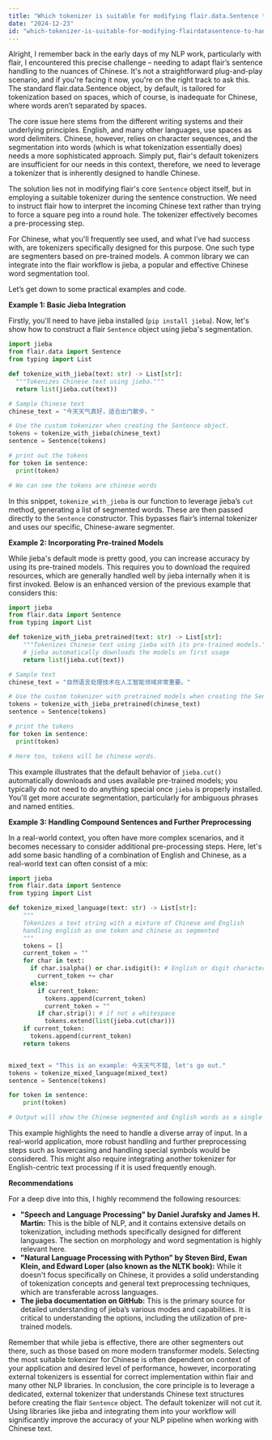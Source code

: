 ```yaml
---
title: "Which tokenizer is suitable for modifying flair.data.Sentence to handle Chinese text?"
date: "2024-12-23"
id: "which-tokenizer-is-suitable-for-modifying-flairdatasentence-to-handle-chinese-text"
---
```


Alright,  I remember back in the early days of my NLP work, particularly with flair, I encountered this precise challenge – needing to adapt flair’s sentence handling to the nuances of Chinese. It's not a straightforward plug-and-play scenario, and if you're facing it now, you're on the right track to ask this. The standard flair.data.Sentence object, by default, is tailored for tokenization based on spaces, which of course, is inadequate for Chinese, where words aren’t separated by spaces.

The core issue here stems from the different writing systems and their underlying principles. English, and many other languages, use spaces as word delimiters. Chinese, however, relies on character sequences, and the segmentation into words (which is what tokenization essentially does) needs a more sophisticated approach. Simply put, flair's default tokenizers are insufficient for our needs in this context, therefore, we need to leverage a tokenizer that is inherently designed to handle Chinese.

The solution lies not in modifying flair's core `Sentence` object itself, but in employing a suitable tokenizer during the sentence construction. We need to instruct flair how to interpret the incoming Chinese text rather than trying to force a square peg into a round hole. The tokenizer effectively becomes a pre-processing step.

For Chinese, what you'll frequently see used, and what I’ve had success with, are tokenizers specifically designed for this purpose. One such type are segmenters based on pre-trained models. A common library we can integrate into the flair workflow is jieba, a popular and effective Chinese word segmentation tool.

Let’s get down to some practical examples and code.

**Example 1: Basic Jieba Integration**

Firstly, you'll need to have jieba installed (`pip install jieba`). Now, let's show how to construct a flair `Sentence` object using jieba's segmentation.

```python
import jieba
from flair.data import Sentence
from typing import List

def tokenize_with_jieba(text: str) -> List[str]:
  """Tokenizes Chinese text using jieba."""
  return list(jieba.cut(text))

# Sample Chinese text
chinese_text = "今天天气真好，适合出门散步。"

# Use the custom tokenizer when creating the Sentence object.
tokens = tokenize_with_jieba(chinese_text)
sentence = Sentence(tokens)

# print out the tokens
for token in sentence:
  print(token)

# We can see the tokens are chinese words

```

In this snippet, `tokenize_with_jieba` is our function to leverage jieba’s `cut` method, generating a list of segmented words. These are then passed directly to the `Sentence` constructor. This bypasses flair’s internal tokenizer and uses our specific, Chinese-aware segmenter.

**Example 2: Incorporating Pre-trained Models**

While jieba's default mode is pretty good, you can increase accuracy by using its pre-trained models. This requires you to download the required resources, which are generally handled well by jieba internally when it is first invoked. Below is an enhanced version of the previous example that considers this:

```python
import jieba
from flair.data import Sentence
from typing import List

def tokenize_with_jieba_pretrained(text: str) -> List[str]:
    """Tokenizes Chinese text using jieba with its pre-trained models."""
    # jieba automatically downloads the models on first usage
    return list(jieba.cut(text))

# Sample text
chinese_text = "自然语言处理技术在人工智能领域非常重要。"

# Use the custom tokenizer with pretrained models when creating the Sentence object.
tokens = tokenize_with_jieba_pretrained(chinese_text)
sentence = Sentence(tokens)

# print the tokens
for token in sentence:
  print(token)

# Here too, tokens will be chinese words.
```

This example illustrates that the default behavior of `jieba.cut()` automatically downloads and uses available pre-trained models; you typically do not need to do anything special once `jieba` is properly installed. You'll get more accurate segmentation, particularly for ambiguous phrases and named entities.

**Example 3: Handling Compound Sentences and Further Preprocessing**

In a real-world context, you often have more complex scenarios, and it becomes necessary to consider additional pre-processing steps. Here, let's add some basic handling of a combination of English and Chinese, as a real-world text can often consist of a mix:

```python
import jieba
from flair.data import Sentence
from typing import List

def tokenize_mixed_language(text: str) -> List[str]:
    """
    Tokenizes a text string with a mixture of Chinese and English
    handling english as one token and chinese as segmented
    """
    tokens = []
    current_token = ""
    for char in text:
      if char.isalpha() or char.isdigit(): # English or digit character
        current_token += char
      else:
        if current_token:
          tokens.append(current_token)
          current_token = ""
        if char.strip(): # if not a whitespace
          tokens.extend(list(jieba.cut(char)))
    if current_token:
      tokens.append(current_token)
    return tokens


mixed_text = "This is an example: 今天天气不错, let's go out."
tokens = tokenize_mixed_language(mixed_text)
sentence = Sentence(tokens)

for token in sentence:
    print(token)

# Output will show the Chinese segmented and English words as a single unit
```

This example highlights the need to handle a diverse array of input. In a real-world application, more robust handling and further preprocessing steps such as lowercasing and handling special symbols would be considered. This might also require integrating another tokenizer for English-centric text processing if it is used frequently enough.

**Recommendations**

For a deep dive into this, I highly recommend the following resources:

*   **"Speech and Language Processing" by Daniel Jurafsky and James H. Martin:** This is the bible of NLP, and it contains extensive details on tokenization, including methods specifically designed for different languages. The section on morphology and word segmentation is highly relevant here.
*   **"Natural Language Processing with Python" by Steven Bird, Ewan Klein, and Edward Loper (also known as the NLTK book):** While it doesn't focus specifically on Chinese, it provides a solid understanding of tokenization concepts and general text preprocessing techniques, which are transferable across languages.
*   **The jieba documentation on GitHub:** This is the primary source for detailed understanding of jieba’s various modes and capabilities. It is critical to understanding the options, including the utilization of pre-trained models.

Remember that while jieba is effective, there are other segmenters out there, such as those based on more modern transformer models. Selecting the most suitable tokenizer for Chinese is often dependent on context of your application and desired level of performance, however, incorporating external tokenizers is essential for correct implementation within flair and many other NLP libraries.
In conclusion, the core principle is to leverage a dedicated, external tokenizer that understands Chinese text structures before creating the flair `Sentence` object. The default tokenizer will not cut it. Using libraries like jieba and integrating them into your workflow will significantly improve the accuracy of your NLP pipeline when working with Chinese text.
